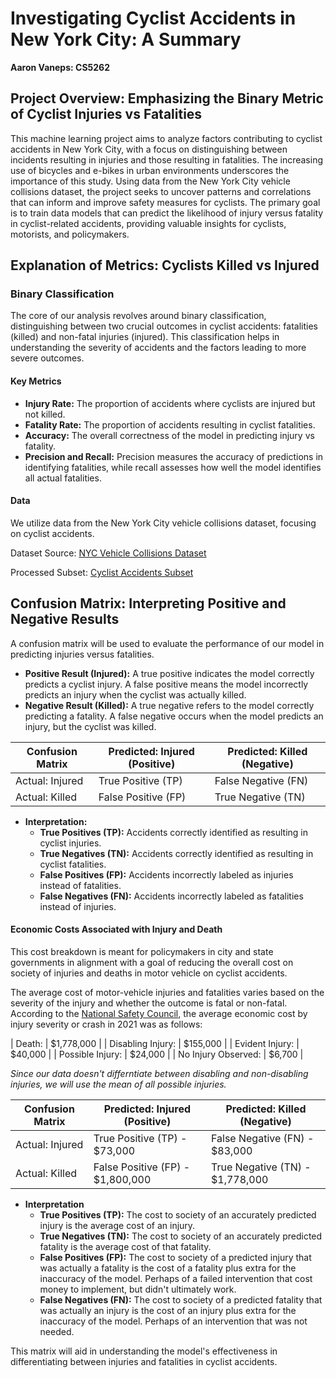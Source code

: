 # Investigating Cyclist Accidents in New York City: A Summary
**Aaron Vaneps: CS5262**

## Project Overview: Emphasizing the Binary Metric of Cyclist Injuries vs Fatalities
This machine learning project aims to analyze factors contributing to cyclist accidents in New York City, with a focus on distinguishing between incidents resulting in injuries and those resulting in fatalities. The increasing use of bicycles and e-bikes in urban environments underscores the importance of this study. Using data from the New York City vehicle collisions dataset, the project seeks to uncover patterns and correlations that can inform and improve safety measures for cyclists. The primary goal is to train data models that can predict the likelihood of injury versus fatality in cyclist-related accidents, providing valuable insights for cyclists, motorists, and policymakers.

## Explanation of Metrics: Cyclists Killed vs Injured
### Binary Classification
The core of our analysis revolves around binary classification, distinguishing between two crucial outcomes in cyclist accidents: fatalities (killed) and non-fatal injuries (injured). This classification helps in understanding the severity of accidents and the factors leading to more severe outcomes.

#### Key Metrics
- **Injury Rate:** The proportion of accidents where cyclists are injured but not killed.
- **Fatality Rate:** The proportion of accidents resulting in cyclist fatalities.
- **Accuracy:** The overall correctness of the model in predicting injury vs fatality.
- **Precision and Recall:** Precision measures the accuracy of predictions in identifying fatalities, while recall assesses how well the model identifies all actual fatalities.

#### Data
We utilize data from the New York City vehicle collisions dataset, focusing on cyclist accidents.

Dataset Source: [NYC Vehicle Collisions Dataset](https://catalog.data.gov/dataset/motor-vehicle-collisions-crashes)

Processed Subset: [Cyclist Accidents Subset](https://drive.google.com/file/d/1CFaRXe3Y6PWHpYOoGD7qih6-1oWzUi0e/view)


## Confusion Matrix: Interpreting Positive and Negative Results
A confusion matrix will be used to evaluate the performance of our model in predicting injuries versus fatalities.

- **Positive Result (Injured):** A true positive indicates the model correctly predicts a cyclist injury. A false positive means the model incorrectly predicts an injury when the cyclist was actually killed.
- **Negative Result (Killed):** A true negative refers to the model correctly predicting a fatality. A false negative occurs when the model predicts an injury, but the cyclist was killed.

| Confusion Matrix   | Predicted: Injured (Positive) | Predicted: Killed (Negative) |
|--------------------|-------------------------------|------------------------------|
| Actual: Injured    | True Positive (TP)            | False Negative (FN)          |
| Actual: Killed     | False Positive (FP)           | True Negative (TN)           |

- **Interpretation:**
  - **True Positives (TP):** Accidents correctly identified as resulting in cyclist injuries.
  - **True Negatives (TN):** Accidents correctly identified as resulting in cyclist fatalities.
  - **False Positives (FP):** Accidents incorrectly labeled as injuries instead of fatalities.
  - **False Negatives (FN):** Accidents incorrectly labeled as fatalities instead of injuries.

#### Economic Costs Associated with Injury and Death

This cost breakdown is meant for policymakers in city and state governments in alignment with a goal of reducing the overall cost on society of injuries and deaths in motor vehicle on cyclist accidents.

The average cost of motor-vehicle injuries and fatalities varies based on the severity of the injury and whether the outcome is fatal or non-fatal. According to the [National Safety Council](https://injuryfacts.nsc.org/all-injuries/costs/guide-to-calculating-costs/data-details/), the average economic cost by injury severity or crash in 2021 was as follows:

| Death:              | $1,778,000 |
| Disabling Injury:   |   $155,000 |
| Evident Injury:     |    $40,000 |
| Possible Injury:    |    $24,000 |
| No Injury Observed: |     $6,700 |

*Since our data doesn't differntiate between disabling and non-disabling injuries, we will use the mean of all possible injuries.*

| Confusion Matrix   | Predicted: Injured (Positive)    | Predicted: Killed (Negative)    |
|--------------------|----------------------------------|---------------------------------|
| Actual: Injured    | True Positive (TP) -     $73,000 | False Negative (FN) -   $83,000 |
| Actual: Killed     | False Positive (FP) - $1,800,000 | True Negative (TN) - $1,778,000 |

- **Interpretation**
  - **True Positives (TP):** The cost to society of an accurately predicted injury is the average cost of an injury.
  - **True Negatives (TN):** The cost to society of an accurately predicted fatality is the average cost of that fatality.
  - **False Positives (FP):** The cost to society of a predicted injury that was actually a fatality is the cost of a fatality plus extra for the inaccuracy of the model. Perhaps of a failed intervention that cost money to implement, but didn't ultimately work.
  - **False Negatives (FN):** The cost to society of a predicted fatality that was actually an injury is the cost of an injury plus extra for the inaccuracy of the model. Perhaps of an intervention that was not needed.

This matrix will aid in understanding the model's effectiveness in differentiating between injuries and fatalities in cyclist accidents.